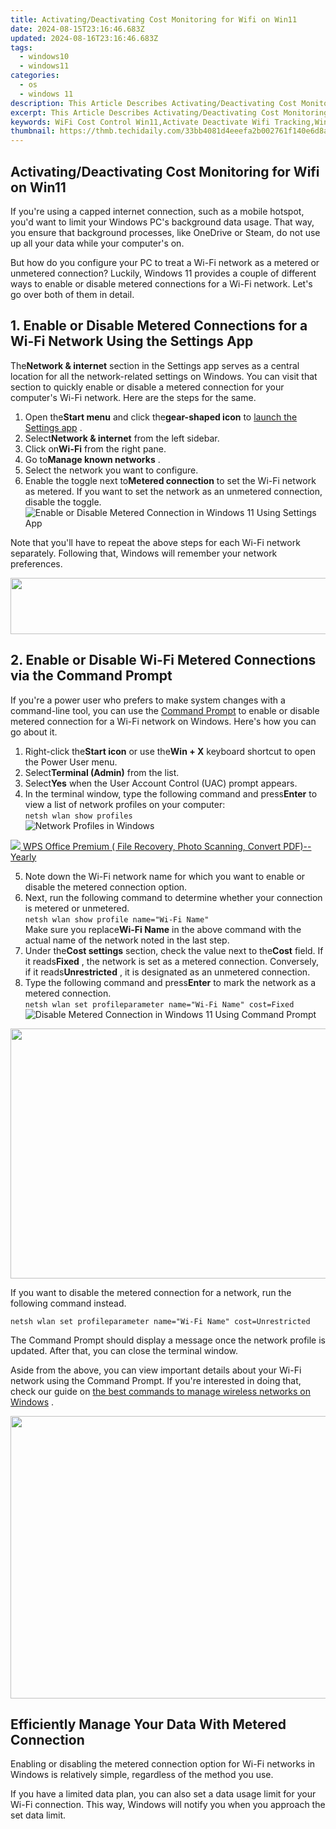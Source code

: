 ```yaml
---
title: Activating/Deactivating Cost Monitoring for Wifi on Win11
date: 2024-08-15T23:16:46.683Z
updated: 2024-08-16T23:16:46.683Z
tags:
  - windows10
  - windows11
categories:
  - os
  - windows 11
description: This Article Describes Activating/Deactivating Cost Monitoring for Wifi on Win11
excerpt: This Article Describes Activating/Deactivating Cost Monitoring for Wifi on Win11
keywords: WiFi Cost Control Win11,Activate Deactivate Wifi Tracking,Windows Wifi Expense Management,Manage Wifi Monitoring in Win11,Win11 Wifi Budgeting Features,Adjust Win11 Wifi Costs,Enable/Disable WiFi Monitoring Win11
thumbnail: https://thmb.techidaily.com/33bb4081d4eeefa2b002761f140e6d8a1ab23c4b8fc2690daa04e9c88bdd81bd.jpg
---
```


## Activating/Deactivating Cost Monitoring for Wifi on Win11

 If you're using a capped internet connection, such as a mobile hotspot, you'd want to limit your Windows PC's background data usage. That way, you ensure that background processes, like OneDrive or Steam, do not use up all your data while your computer's on.

 But how do you configure your PC to treat a Wi-Fi network as a metered or unmetered connection? Luckily, Windows 11 provides a couple of different ways to enable or disable metered connections for a Wi-Fi network. Let's go over both of them in detail.

## 1\. Enable or Disable Metered Connections for a Wi-Fi Network Using the Settings App

 The**Network & internet** section in the Settings app serves as a central location for all the network-related settings on Windows. You can visit that section to quickly enable or disable a metered connection for your computer's Wi-Fi network. Here are the steps for the same.

1. Open the**Start menu** and click the**gear-shaped icon** to [launch the Settings app](https://www.makeuseof.com/windows-ways-to-open-system-settings/) .
2. Select**Network & internet** from the left sidebar.
3. Click on**Wi-Fi** from the right pane.
4. Go to**Manage known networks** .
5. Select the network you want to configure.
6. Enable the toggle next to**Metered connection** to set the Wi-Fi network as metered. If you want to set the network as an unmetered connection, disable the toggle.  
![Enable or Disable Metered Connection in Windows 11 Using Settings App](https://static1.makeuseofimages.com/wordpress/wp-content/uploads/2023/01/enable-or-disable-metered-connection-in-windows-11-using-settings-app.jpg)

 Note that you'll have to repeat the above steps for each Wi-Fi network separately. Following that, Windows will remember your network preferences.

<!-- affiliate ads begin -->
<a href="https://newchic.sjv.io/c/5597632/1659704/14420" target="_top" id="1659704"><img src="//a.impactradius-go.com/display-ad/14420-1659704" border="0" alt="" width="728" height="90"/></a><img height="0" width="0" src="https://imp.pxf.io/i/5597632/1659704/14420" style="position:absolute;visibility:hidden;" border="0" />
<!-- affiliate ads end -->
## 2\. Enable or Disable Wi-Fi Metered Connections via the Command Prompt

 If you're a power user who prefers to make system changes with a command-line tool, you can use the [Command Prompt](https://www.makeuseof.com/tag/a-beginners-guide-to-the-windows-command-line/) to enable or disable metered connection for a Wi-Fi network on Windows. Here's how you can go about it.

1. Right-click the**Start icon** or use the**Win + X** keyboard shortcut to open the Power User menu.
2. Select**Terminal (Admin)** from the list.
3. Select**Yes** when the User Account Control (UAC) prompt appears.
4. In the terminal window, type the following command and press**Enter** to view a list of network profiles on your computer:  
`netsh wlan show profiles`  
![Network Profiles in Windows](https://static1.makeuseofimages.com/wordpress/wp-content/uploads/2023/01/network-profiles-in-windows.jpg)
<!-- affiliate ads begin -->
<a href="https://secure.2checkout.com/order/checkout.php?PRODS=38729081&QTY=1&AFFILIATE=108875&CART=1"><img src="https://website-prod.cache.wpscdn.com/img/wps-spreadsheet-free-excel-editor-online-offline-1x.93e269d.png" border="0">
WPS Office Premium ( File Recovery, Photo Scanning, Convert PDF)--Yearly</a>
<!-- affiliate ads end -->
5. Note down the Wi-Fi network name for which you want to enable or disable the metered connection option.
6. Next, run the following command to determine whether your connection is metered or unmetered.  
`netsh wlan show profile name="Wi-Fi Name"`  
 Make sure you replace**Wi-Fi Name** in the above command with the actual name of the network noted in the last step.
7. Under the**Cost settings** section, check the value next to the**Cost** field. If it reads**Fixed** , the network is set as a metered connection. Conversely, if it reads**Unrestricted** , it is designated as an unmetered connection.
8. Type the following command and press**Enter** to mark the network as a metered connection.  
`netsh wlan set profileparameter name="Wi-Fi Name" cost=Fixed`  
![Disable Metered Connection in Windows 11 Using Command Prompt](https://static1.makeuseofimages.com/wordpress/wp-content/uploads/2023/01/disable-metered-connection-in-windows-11-using-command-prompt.jpg)
<!-- affiliate ads begin -->
<a href="https://aidotcom.pxf.io/c/5597632/2086436/19576" target="_top" id="2086436"><img src="//a.impactradius-go.com/display-ad/19576-2086436" border="0" alt="" width="1500" height="400"/></a><img height="0" width="0" src="https://imp.pxf.io/i/5597632/2086436/19576" style="position:absolute;visibility:hidden;" border="0" />
<!-- affiliate ads end -->

 If you want to disable the metered connection for a network, run the following command instead.

`netsh wlan set profileparameter name="Wi-Fi Name" cost=Unrestricted`

 The Command Prompt should display a message once the network profile is updated. After that, you can close the terminal window.

 Aside from the above, you can view important details about your Wi-Fi network using the Command Prompt. If you're interested in doing that, check our guide on [the best commands to manage wireless networks on Windows](https://www.makeuseof.com/tag/commands-manage-wireless-networks-windows/) .

<!-- affiliate ads begin -->
<a href="https://ukaidot.sjv.io/c/5597632/1793234/19578" target="_top" id="1793234"><img src="//a.impactradius-go.com/display-ad/19578-1793234" border="0" alt="" width="678" height="452"/></a><img height="0" width="0" src="https://imp.pxf.io/i/5597632/1793234/19578" style="position:absolute;visibility:hidden;" border="0" />
<!-- affiliate ads end -->
## Efficiently Manage Your Data With Metered Connection

 Enabling or disabling the metered connection option for Wi-Fi networks in Windows is relatively simple, regardless of the method you use.

 If you have a limited data plan, you can also set a data usage limit for your Wi-Fi connection. This way, Windows will notify you when you approach the set data limit.


<ins class="adsbygoogle"
     style="display:block"
     data-ad-format="autorelaxed"
     data-ad-client="ca-pub-7571918770474297"
     data-ad-slot="1223367746"></ins>



<ins class="adsbygoogle"
     style="display:block"
     data-ad-client="ca-pub-7571918770474297"
     data-ad-slot="8358498916"
     data-ad-format="auto"
     data-full-width-responsive="true"></ins>






